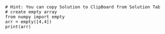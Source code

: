 <pre class="file" data-target="clipboard">
# Hint: You can copy Solution to ClipBoard from Solution Tab in Step 3
# create empty array
from numpy import empty
arr = empty([4,4])
print(arr)

</pre>
